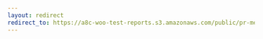 ```yaml
---
layout: redirect
redirect_to: https://a8c-woo-test-reports.s3.amazonaws.com/public/pr-merge/43766/e2e/index.html
---
```

